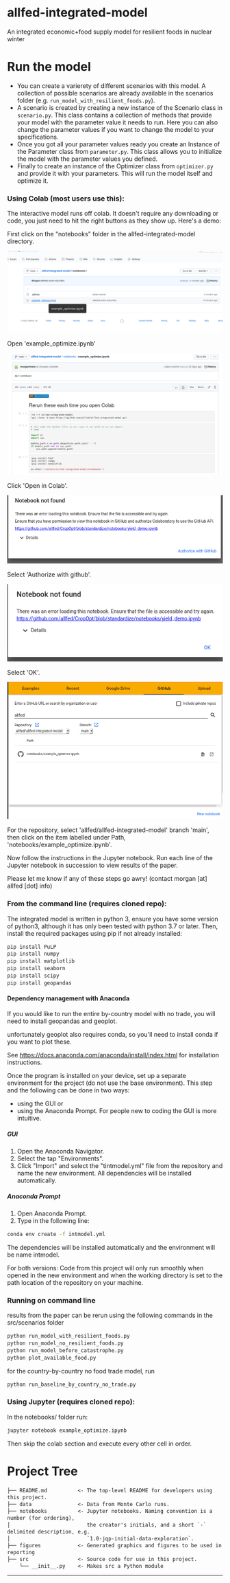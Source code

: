 allfed-integrated-model
==============================

An integrated economic+food supply model for resilient foods in nuclear winter

# Run the model

* You can create a varierety of different scenarios with this model. A collection of possible scenarios are already available in the scenarios folder (e.g. `run_model_with_resilient_foods.py`).
* A scenario is created by creating a new instance of the Scenario class in `scenario.py`. This class contains a collection of methods that provide your model with the parameter value it needs to run. Here you can also change the parameter values if you want to change the model to your specifications. 
* Once you got all your parameter values ready you create an Instance of the Parameter class from `parameter.py`. This class allows you to initialize the model with the parameter values you defined. 
* Finally to create an instance of the Optimizer class from `optimizer.py` and provide it with your parameters. This will run the model itself and optimize it.
 

### Using Colab (most users use this):
The interactive model runs off colab. It doesn't require any downloading or code, you just need to hit the right buttons as they show up. Here's a demo:

First click on the "notebooks" folder in the allfed-integrated-model directory.

![step2](https://raw.githubusercontent.com/allfed/allfed-integrated-model/main/docs/step2.png)

Open 'example_optimize.ipynb'

![step3](https://raw.githubusercontent.com/allfed/allfed-integrated-model/main/docs/step3.png)

Click 'Open in Colab'.

![step4](https://raw.githubusercontent.com/allfed/allfed-integrated-model/main/docs/step4.png)

Select 'Authorize with github'.

![step5](https://raw.githubusercontent.com/allfed/allfed-integrated-model/main/docs/step5.png)

Select 'OK'.

![step6](https://raw.githubusercontent.com/allfed/allfed-integrated-model/main/docs/step6.png)

For the repository, select 'allfed/allfed-integrated-model' branch 'main', then click on the item labelled under Path, 'notebooks/example_optimize.ipynb'.

Now follow the instructions in the Jupyter notebook. Run each line of the Jupyter notebook in succession to view results of the paper.

Please let me know if any of these steps go awry! (contact morgan [at] allfed [dot] info)

### From the command line (requires cloned repo):
The integrated model is written in python 3, ensure you have some version of python3, although it has only been tested with python 3.7 or later. Then, install the required packages using pip if not already installed:

```bash
pip install PuLP
pip install numpy
pip install matplotlib
pip install seaborn
pip install scipy
pip install geopandas
```
#### Dependency management with Anaconda

If you would like to run the entire by-country model with no trade, you will need to install geopandas and geoplot.

unfortunately geoplot also requires conda, so you'll need to install conda if you want to plot these.

See https://docs.anaconda.com/anaconda/install/index.html for installation instructions.

Once the program is installed on your device, set up a separate environment for the project
(do not use the base environment). This step and the following can be done in two ways:
- using the GUI or
- using the Anaconda Prompt.
For people new to coding the GUI is more intuitive.

##### GUI
1. Open the Anaconda Navigator.
2. Select the tap "Environments".
3. Click "Import" and select the "tintmodel.yml" file from the repository and name the new
    environment. All dependencies will be installed automatically.

##### Anaconda Prompt
1. Open Anaconda Prompt.
2. Type in the following line:
```bash
conda env create -f intmodel.yml
```
The dependencies will be installed automatically and the environment will be name intmodel.

For both versions: Code from this project will only run smoothly when opened in the new
environment and when the working directory is set to the path location of the repository on
your machine.

### Running on command line 

results from the paper can be rerun using the following commands in the src/scenarios folder

```bash
python run_model_with_resilient_foods.py
python run_model_no_resilient_foods.py
python run_model_before_catastrophe.py
python plot_available_food.py
```

for the country-by-country no food trade model, run
```bash
python run_baseline_by_country_no_trade.py
```

### Using Jupyter (requires cloned repo):
In the notebooks/ folder run:

```bash
jupyter notebook example_optimize.ipynb
```

Then skip the colab section and execute every other cell in order.

# Project Tree

    ├── README.md          <- The top-level README for developers using this project.
    ├── data               <- Data from Monte Carlo runs.
    ├── notebooks          <- Jupyter notebooks. Naming convention is a number (for ordering),
    │                         the creator's initials, and a short `-` delimited description, e.g.
    │                         `1.0-jqp-initial-data-exploration`.
    ├── figures            <- Generated graphics and figures to be used in reporting
    ├── src                <- Source code for use in this project.
        └── __init__.py    <- Makes src a Python module

--------
